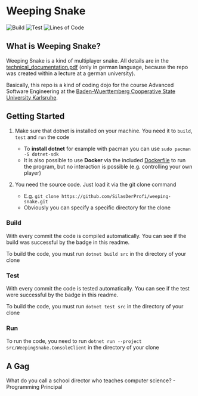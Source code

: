 # Weeping Snake

![Build](https://github.com/SilasDerProfi/weeping-snake/workflows/Build/badge.svg)
![Test](https://github.com/SilasDerProfi/weeping-snake/workflows/Test/badge.svg)
![Lines of Code](https://img.shields.io/tokei/lines/github/SilasDerProfi/weeping-snake)


## What is Weeping Snake?

Weeping Snake is a kind of multiplayer snake. All details are in the [technical_documentation.pdf](technical_documentation.pdf) (only in german language, because the repo was created within a lecture at a german university).

Basically, this repo is a kind of coding dojo for the course Advanced Software Engineering at the [Baden-Wuerttemberg Cooperative State University Karlsruhe](https://www.karlsruhe.dhbw.de/en/general).

## Getting Started

1. Make sure that dotnet is installed on your machine. You need it to `build`, `test` and `run` the code
   - To **install dotnet** for example with pacman you can use `sudo pacman -S dotnet-sdk`
   - It is also possible to use **Docker** via the included [Dockerfile](src/WeepingSnake.Game/Dockerfile) to run the program, but no interaction is possible (e.g. controlling your own player)

2. You need the source code. Just load it via the git clone command
   - E.g. `git clone https://github.com/SilasDerProfi/weeping-snake.git`
   - Obviously you can specify a specific directory for the clone

### Build

With every commit the code is compiled automatically. You can see if the build was successful by the badge in this readme.

To build the code, you must run `dotnet build src` in the directory of your clone

### Test

With every commit the code is tested automatically. You can see if the test were successful by the badge in this readme.

To build the code, you must run `dotnet test src` in the directory of your clone


### Run

To run the code, you need to run `dotnet run --project src/WeepingSnake.ConsoleClient` in the directory of your clone

## A Gag

What do you call a school director who teaches computer science? - Programming Principal
